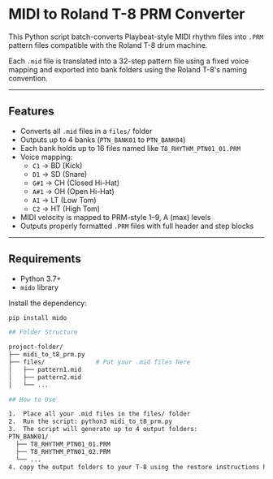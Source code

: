 # MIDI to Roland T-8 PRM Converter

This Python script batch-converts Playbeat-style MIDI rhythm files into `.PRM` pattern files compatible with the Roland T-8 drum machine.

Each `.mid` file is translated into a 32-step pattern file using a fixed voice mapping and exported into bank folders using the Roland T-8's naming convention.

---

## Features

- Converts all `.mid` files in a `files/` folder
- Outputs up to 4 banks (`PTN_BANK01` to `PTN_BANK04`)
- Each bank holds up to 16 files named like `T8_RHYTHM_PTN01_01.PRM`
- Voice mapping:
  - `C1` → BD (Kick)
  - `D1` → SD (Snare)
  - `G#1` → CH (Closed Hi-Hat)
  - `A#1` → OH (Open Hi-Hat)
  - `A1` → LT (Low Tom)
  - `C2` → HT (High Tom)
- MIDI velocity is mapped to PRM-style 1–9, A (max) levels
- Outputs properly formatted `.PRM` files with full header and step blocks

---

## Requirements

- Python 3.7+
- `mido` library

Install the dependency:
```bash
pip install mido

## Folder Structure

project-folder/
├── midi_to_t8_prm.py
├── files/              # Put your .mid files here
│   ├── pattern1.mid
│   ├── pattern2.mid
│   └── ...

## How to Use

1.	Place all your .mid files in the files/ folder
2.	Run the script: python3 midi_to_t8_prm.py
3.	The script will generate up to 4 output folders:
PTN_BANK01/
  ├── T8_RHYTHM_PTN01_01.PRM
  ├── T8_RHYTHM_PTN01_02.PRM
  └── ...
4. copy the output folders to your T-8 using the restore instructions here: https://static.roland.com/manuals/T-8_manual_v102/eng/28312320.html